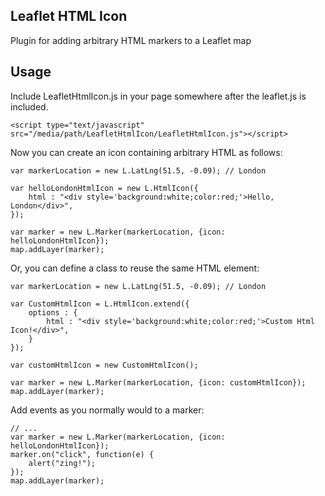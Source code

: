 ## Leaflet HTML Icon

Plugin for adding arbitrary HTML markers to a Leaflet map

## Usage

Include LeafletHtmlIcon.js in your page somewhere after the leaflet.js is included.

    <script type="text/javascript" src="/media/path/LeafletHtmlIcon/LeafletHtmlIcon.js"></script>

Now you can create an icon containing arbitrary HTML as follows:

    var markerLocation = new L.LatLng(51.5, -0.09); // London
    
    var helloLondonHtmlIcon = new L.HtmlIcon({
        html : "<div style='background:white;color:red;'>Hello, London</div>",
    });
    
    var marker = new L.Marker(markerLocation, {icon: helloLondonHtmlIcon});
    map.addLayer(marker);

Or, you can define a class to reuse the same HTML element:
    
    var markerLocation = new L.LatLng(51.5, -0.09); // London
    
    var CustomHtmlIcon = L.HtmlIcon.extend({
        options : {
            html : "<div style='background:white;color:red;'>Custom Html Icon!</div>",
        }
    });

    var customHtmlIcon = new CustomHtmlIcon(); 
    
    var marker = new L.Marker(markerLocation, {icon: customHtmlIcon});
    map.addLayer(marker);

Add events as you normally would to a marker:

    // ...
    var marker = new L.Marker(markerLocation, {icon: helloLondonHtmlIcon});
    marker.on("click", function(e) {
        alert("zing!");
    });
    map.addLayer(marker);

